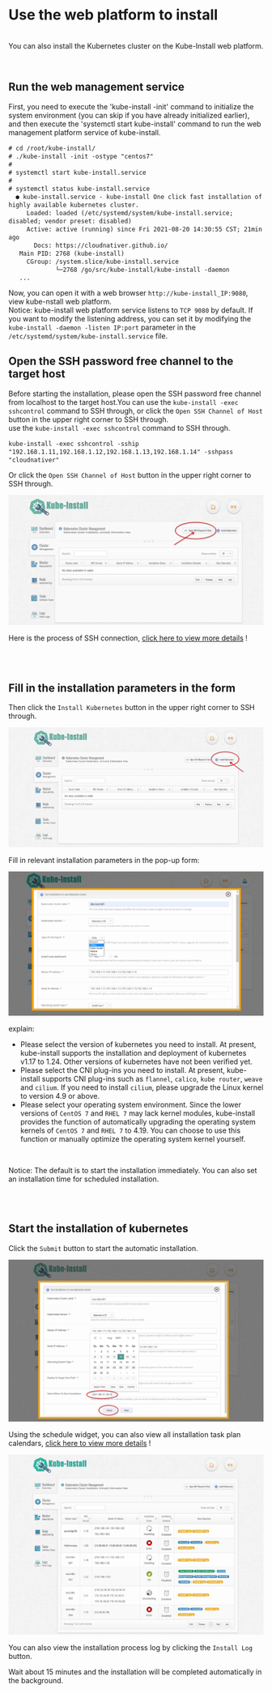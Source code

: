 
# Use the web platform to install

<br>You can also install the Kubernetes cluster on the Kube-Install web platform. 

<br>

## Run the web management service

First, you need to execute the 'kube-install -init' command to initialize the system environment (you can skip if you have already initialized earlier), and then execute the 'systemctl start kube-install' command to run the web management platform service of kube-install.

```
# cd /root/kube-install/
# ./kube-install -init -ostype "centos7"
#
# systemctl start kube-install.service
#
# systemctl status kube-install.service
  ● kube-install.service - kube-install One click fast installation of highly available kubernetes cluster.
     Loaded: loaded (/etc/systemd/system/kube-install.service; disabled; vendor preset: disabled)
     Active: active (running) since Fri 2021-08-20 14:30:55 CST; 21min ago
       Docs: https://cloudnativer.github.io/
   Main PID: 2768 (kube-install)
     CGroup: /system.slice/kube-install.service
             └─2768 /go/src/kube-install/kube-install -daemon
   ...

```

Now, you can open it with a web browser `http://kube-install_IP:9080`, view kube-nstall web platform.
<br>
Notice: kube-install web platform service listens to `TCP 9080` by default. If you want to modify the listening address, you can set it by modifying the `kube-install -daemon -listen IP:port` parameter in the `/etc/systemd/system/kube-install.service` file.

## Open the SSH password free channel to the target host

Before starting the installation, please open the SSH password free channel from localhost to the target host.You can use the `kube-install -exec sshcontrol` command to SSH through, or click the `Open SSH Channel of Host` button in the upper right corner to SSH through.
<br>
use the `kube-install -exec sshcontrol` command to SSH through.

```
kube-install -exec sshcontrol -sship "192.168.1.11,192.168.1.12,192.168.1.13,192.168.1.14" -sshpass "cloudnativer"
```

Or click the `Open SSH Channel of Host` button in the upper right corner to SSH through.

![kube-dashboard](images/webssh001.jpg)

Here is the process of SSH connection, <a href="webssh0.7.md">click here to view more details</a> !<br>

<br>
<br>

## Fill in the installation parameters in the form

Then click the `Install Kubernetes` button in the upper right corner to SSH through.<br>

![kube-dashboard](images/webinstall001.jpg)

Fill in relevant installation parameters in the pop-up form:<br>

![kube-dashboard](images/webinstall003.png)

explain:

* Please select the version of kubernetes you need to install. At present, kube-install supports the installation and deployment of kubernetes v1.17 to 1.24. Other versions of kubernetes have not been verified yet.
* Please select the CNI plug-ins you need to install. At present, kube-install supports CNI plug-ins such as `flannel`, `calico`, `kube router`, `weave` and `cilium`. If you need to install `cilium`, please upgrade the Linux kernel to version 4.9 or above.
* Please select your operating system environment. Since the lower versions of `CentOS 7` and `RHEL 7` may lack kernel modules, kube-install provides the function of automatically upgrading the operating system kernels of `CentOS 7` and `RHEL 7` to 4.19. You can choose to use this function or manually optimize the operating system kernel yourself.

<br>

Notice: The default is to start the installation immediately. You can also set an installation time for scheduled installation.

<br>
<br>

## Start the installation of kubernetes

Click the `Submit` button to start the automatic installation.<br>

![kube-dashboard](images/webinstall004.jpg)

Using the schedule widget, you can also view all installation task plan calendars, <a href="schedule0.7.md">click here to view more details</a> !<br>

![kube-dashboard](images/webinstall002.jpg)

You can also view the installation process log by clicking the `Install Log` button.<br>

Wait about 15 minutes and the installation will be completed automatically in the background. 

<br>
<br>
<br>
